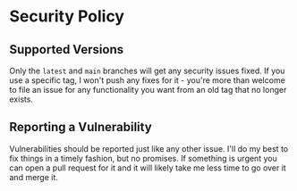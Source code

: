 # Security Policy

## Supported Versions

Only the `latest` and `main` branches will get any security issues fixed.
If you use a specific tag, I won't push any fixes for it - you're more than welcome to file an issue for any functionality you want from an old tag that no longer exists.

## Reporting a Vulnerability

Vulnerabilities should be reported just like any other issue. I'll do my best to fix things in a timely fashion, but no promises.
If something is urgent you can open a pull request for it and it will likely take me less time to go over it and merge it.
